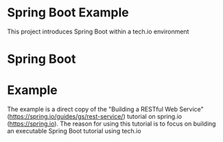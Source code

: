 # Spring Boot Example

This project introduces Spring Boot within a tech.io environment

# Spring Boot

# Example

The example is a direct copy of the "Building a RESTful Web Service" (https://spring.io/guides/gs/rest-service/) tutorial on spring.io (https://spring.io). The reason for using this tutorial is to focus on building an executable Spring Boot tutorial using tech.io